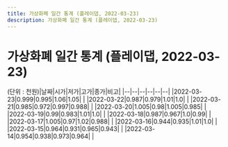 ```yaml
---
title: 가상화폐 일간 통계 (플레이댑, 2022-03-23)
description: 가상화폐 일간 통계 (플레이댑, 2022-03-23)
---
```


가상화폐 일간 통계 (플레이댑, 2022-03-23)
===

(단위 : 천원)|날짜|시가|저가|고가|종가|비고|
|--|--|--|--|--|--|
|2022-03-23|0.999|0.995|1.06|1.05|    |
|2022-03-22|0.987|0.979|1.01|1.0|    |
|2022-03-21|0.985|0.972|0.997|0.988|    |
|2022-03-20|1.005|0.98|1.005|0.985|    |
|2022-03-19|0.99|0.983|1.01|1.0|    |
|2022-03-18|0.987|0.967|1.0|0.99|    |
|2022-03-17|1.005|0.97|1.02|0.988|    |
|2022-03-16|0.944|0.935|1.01|1.0|    |
|2022-03-15|0.964|0.931|0.965|0.943|    |
|2022-03-14|0.954|0.938|0.973|0.964|    |
